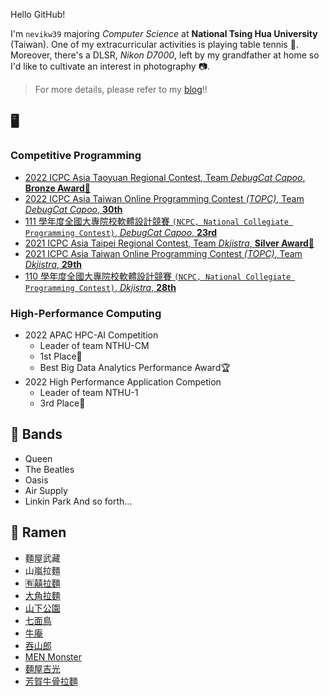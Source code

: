 Hello GitHub!

I'm `nevikw39` majoring _Computer Science_ at **National Tsing Hua University** (Taiwan). One of my extracurricular activities is playing table tennis 🏓. Moreover, there's a DLSR, _Nikon D7000_, left by my grandfather at home so I'd like to cultivate an interest in photography 📷.

> For more details, please refer to my [blog](https://nevikw39.cf/)!!

## 🖥

### Competitive Programming

- [2022 ICPC Asia Taoyuan Regional Contest, Team _DebugCat Capoo_,  **Bronze Award🥉**](https://nevikw39.cf/posts/icpc_taoyuan_2022/)
- [2022 ICPC Asia Taiwan Online Programming Contest _(TOPC)_, Team _DebugCat Capoo_,  **30th**](https:/nevikw39.cf/posts/topc_2022/)
- [111 學年度全國大專院校軟體設計競賽 `(NCPC, National Collegiate Programming Contest)`, _DebugCat Capoo_, **23rd**](https://nevikw39.cf/posts/ncpc_final_111/)
- [2021 ICPC Asia Taipei Regional Contest, Team _Dkjistra_,  **Silver Award🥈**](https://nevikw39.cf/posts/icpc_taipei_2021/)
- [2021 ICPC Asia Taiwan Online Programming Contest _(TOPC)_, Team _Dkjistra_,  **29th**](https:/nevikw39.cf/posts/topc_2021/)
- [110 學年度全國大專院校軟體設計競賽 `(NCPC, National Collegiate Programming Contest)`, _Dkjistra_, **28th**](https://nevikw39.cf/posts/ncpc_final_110/)

### High-Performance Computing

- 2022 APAC HPC-AI Competition
  - Leader of team NTHU-CM
  - 1st Place🥇
  - Best Big Data Analytics Performance Award🏆
- 2022 High Performance Application Competion
  - Leader of team NTHU-1
  - 3rd Place🥉

## 🎵 Bands

- Queen
- The Beatles
- Oasis
- Air Supply
- Linkin Park
And so forth...

## 🍜 Ramen

- 麵屋武藏
- 山嵐拉麵
- [🈶️囍拉麵](https://nevikw39.cf/ramen/yoshi/)
- [大角拉麵](https://nevikw39.cf/ramen/dajiao/)
- [山下公園](https://nevikw39.cf/ramen/yamashita/)
- [七面鳥](https://nevikw39.cf/ramen/shichimenchou/)
- [牛庵](https://nevikw39.cf/ramen/moann/)
- [吞山郎](https://nevikw39.cf/ramen/tunshanlang/)
- [MEN Monster](https://nevikw39.cf/ramen/men_monster/)
- [麵屋吉光](https://nevikw39.cf/ramen/kikkou/)
- [芳賀牛骨拉麵](https://nevikw39.cf/ramen/haga/)

